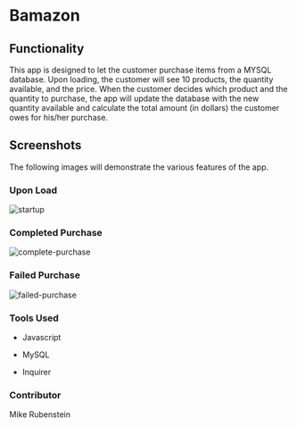 # Bamazon

## Functionality

This app is designed to let the customer purchase items from a MYSQL database.  Upon loading, the customer will see 10 products, the quantity available, and the price.  When the customer decides which product and the quantity to purchase, the app will update the database with the new quantity available and calculate the total amount (in dollars) the customer owes for his/her purchase.


## Screenshots

The following images will demonstrate the various features of the app.

### Upon Load

![startup](C:\Users\Owner\Desktop\BootCamp\Node_MYSQL\screenshots\startup.png)

### Completed Purchase

![complete-purchase](C:\Users\Owner\Desktop\BootCamp\Node_MYSQL\screenshots\completed_purchase.png)

### Failed Purchase

![failed-purchase](Node_MYSQL\screenshots\failed_purchase.png)


### Tools Used

- Javascript

- MySQL

- Inquirer

### Contributor

Mike Rubenstein
